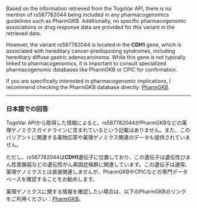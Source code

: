 Based on the information retrieved from the TogoVar API, there is no mention of rs587782044 being included in any pharmacogenomics guidelines such as PharmGKB. Additionally, no specific pharmacogenomic associations or drug response data are provided for this variant in the retrieved data.

However, the variant rs587782044 is located in the **CDH1** gene, which is associated with hereditary cancer-predisposing syndromes, including hereditary diffuse gastric adenocarcinoma. While this gene is not typically linked to pharmacogenomics, it is important to consult specialized pharmacogenomic databases like PharmGKB or CPIC for confirmation.

If you are specifically interested in pharmacogenomic implications, I recommend checking the PharmGKB database directly: [PharmGKB](https://www.pharmgkb.org).

---

### 日本語での回答
TogoVar APIから取得した情報によると、rs587782044がPharmGKBなどの薬理ゲノミクスガイドラインに含まれているという記載はありません。また、このバリアントに関連する薬物応答や薬理ゲノミクス関連のデータも提供されていません。

ただし、rs587782044は**CDH1**遺伝子に位置しており、この遺伝子は遺伝性びまん性胃腺癌などの遺伝性がん素因症候群に関連しています。この遺伝子は通常、薬理ゲノミクスとは直接関連しませんが、PharmGKBやCPICなどの専門データベースを確認することをお勧めします。

薬理ゲノミクスに関する情報を確認したい場合は、以下のPharmGKBのリンクをご利用ください：[PharmGKB](https://www.pharmgkb.org)。